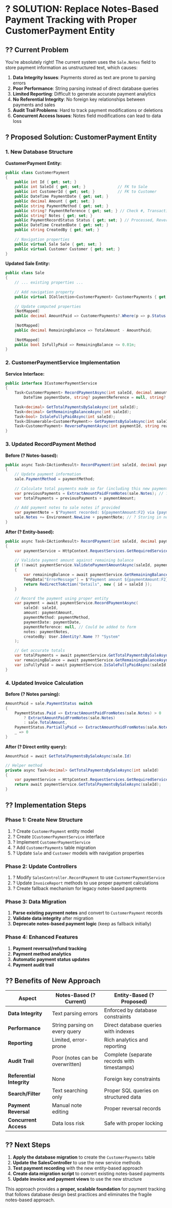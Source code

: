 # ? **SOLUTION: Replace Notes-Based Payment Tracking with Proper CustomerPayment Entity**

## ?? **Current Problem**
You're absolutely right! The current system uses the `Sale.Notes` field to store payment information as unstructured text, which causes:

1. **Data Integrity Issues**: Payments stored as text are prone to parsing errors
2. **Poor Performance**: String parsing instead of direct database queries  
3. **Limited Reporting**: Difficult to generate accurate payment analytics
4. **No Referential Integrity**: No foreign key relationships between payments and sales
5. **Audit Trail Problems**: Hard to track payment modifications or deletions
6. **Concurrent Access Issues**: Notes field modifications can lead to data loss

## ? **Proposed Solution: CustomerPayment Entity**

### **1. New Database Structure**

**CustomerPayment Entity:**
```csharp
public class CustomerPayment
{
    public int Id { get; set; }
    public int SaleId { get; set; }              // FK to Sale
    public int CustomerId { get; set; }          // FK to Customer  
    public DateTime PaymentDate { get; set; }
    public decimal Amount { get; set; }
    public string PaymentMethod { get; set; }
    public string? PaymentReference { get; set; } // Check #, Transaction ID, etc.
    public string? Notes { get; set; }
    public PaymentRecordStatus Status { get; set; } // Processed, Reversed, etc.
    public DateTime CreatedDate { get; set; }
    public string CreatedBy { get; set; }
    
    // Navigation properties
    public virtual Sale Sale { get; set; }
    public virtual Customer Customer { get; set; }
}
```

**Updated Sale Entity:**
```csharp
public class Sale
{
    // ... existing properties ...
    
    // Add navigation property
    public virtual ICollection<CustomerPayment> CustomerPayments { get; set; }
    
    // Update computed properties
    [NotMapped]
    public decimal AmountPaid => CustomerPayments?.Where(p => p.Status == PaymentRecordStatus.Processed).Sum(p => p.Amount) ?? 0;
    
    [NotMapped]
    public decimal RemainingBalance => TotalAmount - AmountPaid;
    
    [NotMapped]
    public bool IsFullyPaid => RemainingBalance <= 0.01m;
}
```

### **2. CustomerPaymentService Implementation**

**Service Interface:**
```csharp
public interface ICustomerPaymentService
{
    Task<CustomerPayment> RecordPaymentAsync(int saleId, decimal amount, string paymentMethod, 
        DateTime paymentDate, string? paymentReference = null, string? notes = null, string? createdBy = null);
    
    Task<decimal> GetTotalPaymentsBySaleAsync(int saleId);
    Task<decimal> GetRemainingBalanceAsync(int saleId);
    Task<bool> IsSaleFullyPaidAsync(int saleId);
    Task<IEnumerable<CustomerPayment>> GetPaymentsBySaleAsync(int saleId);
    Task<CustomerPayment> ReversePaymentAsync(int paymentId, string reason, string? reversedBy = null);
}
```

### **3. Updated RecordPayment Method**

**Before (? Notes-based):**
```csharp
public async Task<IActionResult> RecordPayment(int saleId, decimal paymentAmount, string paymentMethod, DateTime paymentDate, string? paymentNotes)
{
    // Update payment information
    sale.PaymentMethod = paymentMethod;
    
    // Calculate total payments made so far (including this new payment)
    var previousPayments = ExtractAmountPaidFromNotes(sale.Notes); // ? String parsing
    var totalPayments = previousPayments + paymentAmount;
    
    // Add payment notes to sale notes if provided
    var paymentNote = $"Payment recorded: ${paymentAmount:F2} via {paymentMethod} on {paymentDate:MM/dd/yyyy}";
    sale.Notes += Environment.NewLine + paymentNote; // ? Storing in notes
}
```

**After (? Entity-based):**
```csharp
public async Task<IActionResult> RecordPayment(int saleId, decimal paymentAmount, string paymentMethod, DateTime paymentDate, string? paymentNotes)
{
    var paymentService = HttpContext.RequestServices.GetRequiredService<ICustomerPaymentService>();
    
    // Validate payment amount against remaining balance
    if (!await paymentService.ValidatePaymentAmountAsync(saleId, paymentAmount))
    {
        var remainingBalance = await paymentService.GetRemainingBalanceAsync(saleId);
        TempData["ErrorMessage"] = $"Payment amount ${paymentAmount:F2} exceeds remaining balance of ${remainingBalance:F2}.";
        return RedirectToAction("Details", new { id = saleId });
    }

    // Record the payment using proper entity
    var payment = await paymentService.RecordPaymentAsync(
        saleId: saleId,
        amount: paymentAmount,
        paymentMethod: paymentMethod,
        paymentDate: paymentDate,
        paymentReference: null, // Could be added to form
        notes: paymentNotes,
        createdBy: User.Identity?.Name ?? "System"
    );

    // Get accurate totals
    var totalPayments = await paymentService.GetTotalPaymentsBySaleAsync(saleId);
    var remainingBalance = await paymentService.GetRemainingBalanceAsync(saleId);
    var isFullyPaid = await paymentService.IsSaleFullyPaidAsync(saleId);
}
```

### **4. Updated Invoice Calculation**

**Before (? Notes parsing):**
```csharp
AmountPaid = sale.PaymentStatus switch
{
    PaymentStatus.Paid => ExtractAmountPaidFromNotes(sale.Notes) > 0 
        ? ExtractAmountPaidFromNotes(sale.Notes) 
        : sale.TotalAmount,
    PaymentStatus.PartiallyPaid => ExtractAmountPaidFromNotes(sale.Notes),
    _ => 0
}
```

**After (? Direct entity query):**
```csharp
AmountPaid = await GetTotalPaymentsBySaleAsync(sale.Id)

// Helper method
private async Task<decimal> GetTotalPaymentsBySaleAsync(int saleId)
{
    var paymentService = HttpContext.RequestServices.GetRequiredService<ICustomerPaymentService>();
    return await paymentService.GetTotalPaymentsBySaleAsync(saleId);
}
```

## ?? **Implementation Steps**

### **Phase 1: Create New Structure**
1. ? Create `CustomerPayment` entity model
2. ? Create `ICustomerPaymentService` interface  
3. ? Implement `CustomerPaymentService`
4. ? Add `CustomerPayments` table migration
5. ? Update `Sale` and `Customer` models with navigation properties

### **Phase 2: Update Controllers**
1. ? Modify `SalesController.RecordPayment` to use `CustomerPaymentService`
2. ? Update `InvoiceReport` methods to use proper payment calculations
3. ? Create fallback mechanism for legacy notes-based payments

### **Phase 3: Data Migration**
1. **Parse existing payment notes** and convert to `CustomerPayment` records
2. **Validate data integrity** after migration
3. **Deprecate notes-based payment logic** (keep as fallback initially)

### **Phase 4: Enhanced Features**
1. **Payment reversal/refund tracking**
2. **Payment method analytics** 
3. **Automatic payment status updates**
4. **Payment audit trail**

## ?? **Benefits of New Approach**

| Aspect | Notes-Based (? Current) | Entity-Based (? Proposed) |
|--------|-------------------------|---------------------------|
| **Data Integrity** | Text parsing errors | Enforced by database constraints |
| **Performance** | String parsing on every query | Direct database queries with indexes |
| **Reporting** | Limited, error-prone | Rich analytics and reporting |
| **Audit Trail** | Poor (notes can be overwritten) | Complete (separate records with timestamps) |
| **Referential Integrity** | None | Foreign key constraints |
| **Search/Filter** | Text searching only | Proper SQL queries on structured data |
| **Payment Reversal** | Manual note editing | Proper reversal records |
| **Concurrent Access** | Data loss risk | Safe with proper locking |

## ?? **Next Steps**

1. **Apply the database migration** to create the `CustomerPayments` table
2. **Update the SalesController** to use the new service methods
3. **Test payment recording** with the new entity-based approach
4. **Create data migration script** to convert existing notes-based payments
5. **Update invoice and payment views** to use the new structure

This approach provides a **proper, scalable foundation** for payment tracking that follows database design best practices and eliminates the fragile notes-based approach.